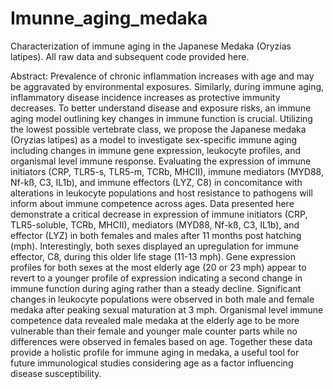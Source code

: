 # Imunne_aging_medaka
Characterization of immune aging in the Japanese Medaka (Oryzias latipes). All raw data and subsequent code provided here. 

Abstract: Prevalence of chronic inflammation increases with age and may be aggravated by environmental exposures. Similarly, during immune aging, inflammatory disease incidence increases as protective immunity decreases. To better understand disease and exposure risks, an immune aging model outlining key changes in immune function is crucial. Utilizing the lowest possible vertebrate class, we propose the Japanese medaka (Oryzias latipes) as a model to investigate sex-specific immune aging including changes in immune gene expression, leukocyte profiles, and organismal level immune response. Evaluating the expression of immune initiators (CRP, TLR5-s, TLR5-m, TCRb, MHCII), immune mediators (MYD88, Nf-kß, C3, IL1b), and immune effectors (LYZ, C8) in concomitance with alterations in leukocyte populations and host resistance to pathogens will inform about immune competence across ages. Data presented here demonstrate a critical decrease in expression of immune initiators (CRP, TLR5-soluble, TCRb, MHCII), mediators (MYD88, Nf-kß, C3, IL1b), and effector (LYZ) in both females and males after 11 months post hatching (mph). Interestingly, both sexes displayed an upregulation for immune effector, C8, during this older life stage (11-13 mph). Gene expression profiles for both sexes at the most elderly age (20 or 23 mph) appear to revert to a younger profile of expression indicating a second change in immune function during aging rather than a steady decline. Significant changes in leukocyte populations were observed in both male and female medaka after peaking sexual maturation at 3 mph. Organismal level immune competence data revealed male medaka at the elderly age to be more vulnerable than their female and younger male counter parts while no differences were observed in females based on age. Together these data provide a holistic profile for immune aging in medaka, a useful tool for future immunological studies considering age as a factor influencing disease susceptibility.  

